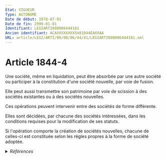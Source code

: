 ```yaml
---
État: VIGUEUR
Type: AUTONOME
Date de début: 1978-07-01
Date de fin: 2999-01-01
Identifiant: LEGIARTI000006444161
Ancien identifiant: ACAXXXXXXXX5X01844EAXXAA
URL: article/LEGI/ARTI/00/00/06/44/41/LEGIARTI000006444161.xml
---
```


<h1>Article 1844-4</h1>

Une société, même en liquidation, peut être absorbée par une autre société ou
participer à la constitution d'une société nouvelle, par voie de fusion.<br />

Elle peut aussi transmettre son patrimoine par voie de scission à des sociétés
existantes ou à des sociétés nouvelles.<br />

Ces opérations peuvent intervenir entre des sociétés de forme différente.<br />

Elles sont décidées, par chacune des sociétés intéressées, dans les conditions
requises pour la modification de ses statuts.<br />

Si l'opération comporte la création de sociétés nouvelles, chacune de celles-ci
est constituée selon les règles propres à la forme de société adoptée.


<details>
  <summary><em>Références</em></summary>

  <h2>Articles faisant référence à l'article</h2>
  
  <ul>
    <li>
      <a href="https://legal.tricoteuses.fr//redirection/LEGIARTI000006270740?vers=git&vers=legifrance">Code de commerce - article R814-100 AUTONOME VIGUEUR, en vigueur depuis le 2007-03-27</a> CITATION source
    </li>
    <li>
      <a href="https://legal.tricoteuses.fr//redirection/LEGIARTI000006444185?vers=git&vers=legifrance">Code civil - article 1844-8 AUTONOME MODIFIE, en vigueur du 1978-07-01 au 1988-01-06</a> CITATION source
    </li>
    <li>
      <a href="https://legal.tricoteuses.fr//redirection/LEGIARTI000006444186?vers=git&vers=legifrance">Code civil - article 1844-8 AUTONOME VIGUEUR, en vigueur depuis le 1988-01-06</a> CITATION source
    </li>
    <li>
      <a href="https://legal.tricoteuses.fr//redirection/LEGIARTI000006281316?vers=git&vers=legifrance">Loi n°66-537 du 24 juillet 1966 sur les sociétés commerciales - article 371 AUTONOME ABROGE, en vigueur du 1988-01-06 au 2000-09-21</a> TXT_ASSOCIE source
    </li>
    <li>
      <a href="https://legal.tricoteuses.fr//redirection/LEGIARTI000032332120?vers=git&vers=legifrance">Ordonnance n° 2016-394 du 31 mars 2016 relative aux sociétés constituées pour l'exercice en commun de plusieurs professions libérales soumises à un statut législatif ou réglementaire ou dont le titre est protégé - article 4 ENTIEREMENT_MODIF</a> CITATION source
    </li>
  </ul>
  
  <h2>Textes faisant référence à l'article</h2>
  
  <ul>
    <li>
      <a href="https://legal.tricoteuses.fr//redirection/JORFTEXT000000886567?vers=git&vers=legifrance">Loi n°78-9 du 4 janvier 1978 MODIFIANT LE TITRE IX DU LIVRE III DU CODE CIVIL</a> CREATION cible
    </li>
  </ul>
  
  <h2>Références faites par l'article</h2>
  
  <ul>
    <li>
      1966-07-24 TXT_ASSOCIE cible <a href="https://legal.tricoteuses.fr//redirection/LEGIARTI000006281316?vers=git&vers=legifrance">Loi n°66-537 du 24 juillet 1966 sur les sociétés commerciales - article 371 AUTONOME ABROGE, en vigueur du 1988-01-06 au 2000-09-21</a>
    </li>
    <li>
      1978-01-04 CREATION source <a href="https://legal.tricoteuses.fr//redirection/JORFTEXT000000886567?vers=git&vers=legifrance">Loi n°78-9 du 4 janvier 1978 MODIFIANT LE TITRE IX DU LIVRE III DU CODE CIVIL</a>
    </li>
    <li>
      2016-03-31 CITATION cible <a href="https://legal.tricoteuses.fr//redirection/LEGIARTI000032332120?vers=git&vers=legifrance">Ordonnance n° 2016-394 du 31 mars 2016 relative aux sociétés constituées pour l'exercice en commun de plusieurs professions libérales soumises à un statut législatif ou réglementaire ou dont le titre est protégé - article 4 ENTIEREMENT_MODIF</a>
    </li>
    <li>
      2999-01-01 CITATION cible <a href="https://legal.tricoteuses.fr//redirection/LEGIARTI000006444186?vers=git&vers=legifrance">Code civil - article 1844-8 AUTONOME VIGUEUR, en vigueur depuis le 1988-01-06</a>
    </li>
    <li>
      2999-01-01 CITATION cible <a href="https://legal.tricoteuses.fr//redirection/LEGIARTI000006270740?vers=git&vers=legifrance">Code de commerce - article R814-100 AUTONOME VIGUEUR, en vigueur depuis le 2007-03-27</a>
    </li>
  </ul>
</details>
